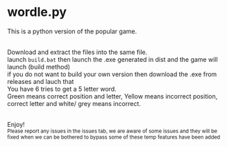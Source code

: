 # wordle.py

This is a python version of the popular game.<br><br>

Download and extract the files into the same file. <br>
launch `build.bat` then launch the .exe generated in dist and the game will launch (build method)<br>
if you do not want to build your own version then download the .exe from releases and lauch that<br>
You have 6 tries to get a 5 letter word.<br>
Green means correct position and letter, Yellow means incorrect position, correct letter and white/ grey means incorrect.<br><br>

Enjoy!<br>
<sup>Please report any issues in the issues tab, we are aware of some issues and they will be fixed when we can be bothered to bypass some of these temp features have been added</sup>
